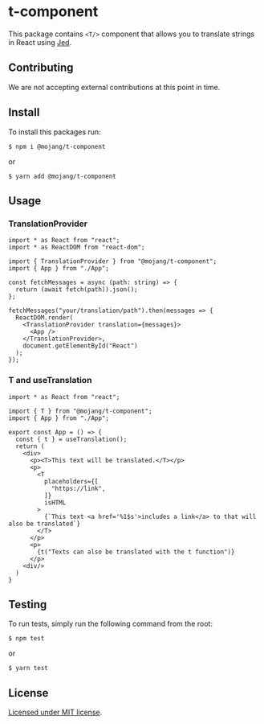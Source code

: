 # t-component

This package contains `<T/>` component that allows you to translate strings in React using [Jed](https://github.com/messageformat/Jed).

## Contributing

We are not accepting external contributions at this point in time.

## Install

To install this packages run:

```console
$ npm i @mojang/t-component
```

or

```console
$ yarn add @mojang/t-component
```

## Usage

### TranslationProvider

```tsx
import * as React from "react";
import * as ReactDOM from "react-dom";

import { TranslationProvider } from "@mojang/t-component";
import { App } from "./App";

const fetchMessages = async (path: string) => {
  return (await fetch(path)).json();
};

fetchMessages("your/translation/path").then(messages => {
  ReactDOM.render(
    <TranslationProvider translation={messages}>
      <App />
    </TranslationProvider>,
    document.getElementById("React")
  );
});
```

### T and useTranslation

```tsx
import * as React from "react";

import { T } from "@mojang/t-component";
import { App } from "./App";

export const App = () => {
  const { t } = useTranslation();
  return (
    <div>
      <p><T>This text will be translated.</T></p>
      <p>
        <T
          placeholders={[
            "https://link",
          ]}
          isHTML
        >
          {`This text <a href='%1$s'>includes a link</a> to that will also be translated`}
        </T>
      </p>
      <p>
        {t("Texts can also be translated with the t function")}
      </p>
    <div/>
  )
}

```

## Testing

To run tests, simply run the following command from the root:

```console
$ npm test
```

or

```console
$ yarn test
```

## License

[Licensed under MIT license](/LICENSE).
